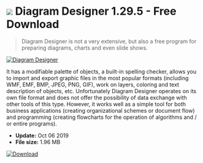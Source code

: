 # ![](https://cdn.softexe.net/static/icon/win.gif) Diagram Designer 1.29.5 - Free Download

> Diagram Designer is not a very extensive, but also a free program for preparing diagrams, charts and even slide shows.

[![Diagram Designer](https://gallery.dpcdn.pl/imgc/Tools/79/g_-_420x350_1.5_-_x20100612202936.png)](https://softexe.net/win/multimedia/graphics-design/diagram-designer:hhch.html)

It has a modifiable palette of objects, a built-in spelling checker, allows you to import and export graphic files in the most popular formats (including WMF, EMF, BMP, JPEG, PNG, GIF), work on layers, coloring and text description of objects, etc. Unfortunately Diagram Designer operates on its own file format and does not offer the possibility of data exchange with other tools of this type. However, it works well as a simple tool for both business applications (creating organizational schemes or document flow) and programming (creating flowcharts for the operation of algorithms and / or entire programs).


- **Update:** Oct 06 2019
- **File size:** 1.96 MB

[![Download](https://cdn.softexe.net/static/img/download.png)](https://softexe.net/win/multimedia/graphics-design/diagram-designer:hhch.html)

